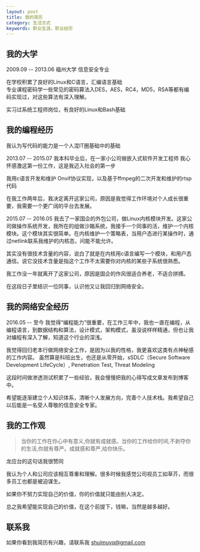 ```yaml
---
layout: post
title: 我的简历
category: 生活方式
keywords: 职业生涯，职业经历
---
```


## 我的大学
2009.09 -- 2013.06 福州大学 信息安全专业

在学校积累了良好的Linux和C语言，汇编语言基础<br>
专业课程密码学一些常见的密码算法入DES，AES，RC4，MD5，RSA等都有编码实现过，对这些算法有深入理解。

实习过系统工程师岗位，有良好的Linux和Bash基础

## 我的编程经历
我认为写代码的能力是一个人混IT圈基础中的基础

2013.07 -- 2015.07
我本科毕业后，在一家小公司做嵌入式软件开发工程师
我心怀感激这第一份工作，这是我迈入社会的第一步

我用c语言开发和维护 Onvif协议实现，以及基于ffmpeg的二次开发和维护的rtsp代码

在我工作两年后，我决定离开这家公司，原因是我觉得工作环境对个人成长很重要，我需要一个更广阔的平台去发展。

2015.07 -- 2016.05
我去了一家国企的外包公司，做Linux内核模块开发。这家公司做操作系统开发，我所在的组做沙箱系统，我接手一个同事的活，维护一个内核模块。这个模块其实很简单。在内核维护一个策略表，当用户态进行某操作时，通过netlink联系我维护的内核态，问能不能允许。

其实没有很技术含量的内容，说白了就是在内核用c语言编写一个模块，和用户态通信。说它没技术含量是指这个工作不太需要你对内核的某些子系统很熟悉。

我工作没一年就离开了这家公司，原因是国企的作风很适合养老，不适合拼搏。

在这段日子里结识一位同事，认识他又让我回归到网络安全。

## 我的网络安全经历
2016.05 -- 至今
我觉得“编程能力”很重要，在工作三年中，我也一直在编程，从编程语言，到数据结构和算法，设计模式，架构模式，虽没说样样精通，但也让我对编程有深入了解，知道这个行业的深浅。

我觉得回归老本行做网络安全工作，是因为以我的性格，我更喜欢这类有点神秘感的工作内容。
虽然算是科班出生，也还是从零开始，sSDLC（Secure Software Development LifeCycle）, Penetration Test, Threat Modeling

这段时间做渗透测试积累了一些经验，我会慢慢把我的心得写成文章发布到博客中。

希望能逐渐建立个人知识体系，清晰个人发展方向，完善个人技术栈。我希望自己以后能是一名受人尊敬的信息安全专家。

## 我的工作观
> 当你的工作在你心中有意义,你就有成就感。当你的工作给你时间,不剥夺你的生活,你就有尊严。成就感和尊严,给你快乐。

龙应台的这句话我很赞同

我认为个人和公司应该相互尊重和理解。很多时候我感觉公司视员工如草芥，而很多员工也都是被迫谋生。

如果你不努力实现自己的价值，你的价值就只能由别人决定。

总之我希望能实现自己的价值，在这个前提下，钱嘛，当然是越多越好。

## 联系我
如果你看到我简历有兴趣，请联系我 shuimuyq@gmail.com 